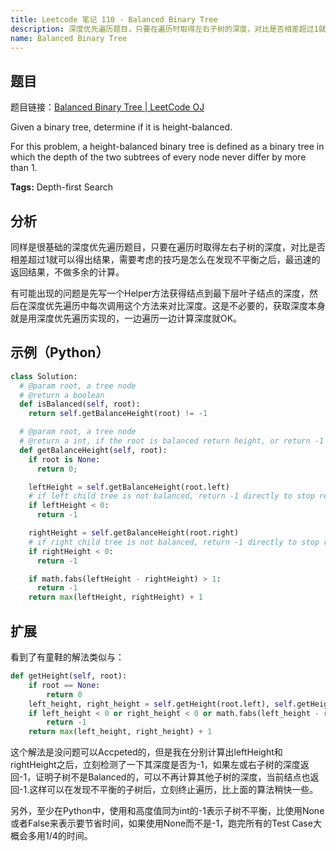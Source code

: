 ```yaml
---
title: Leetcode 笔记 110 - Balanced Binary Tree
description: 深度优先遍历题目，只要在遍历时取得左右子树的深度，对比是否相差超过1就可以得出结果，需要考虑的技巧是怎么在发现不平衡之后，最迅速的返回结果，不做多余的计算。有可能出现的问题是先写一个Helper方法获得结点到最下层叶子结点的深度，然后在深度优先遍历中每次调用这个方法来对比深度。这是不必要的，获取深度本身就是用深度优先遍历实现的，一边遍历一边计算深度就OK。
name: Balanced Binary Tree
---
```


## 题目

题目链接：[Balanced Binary Tree | LeetCode OJ](https://oj.leetcode.com/problems/balanced-binary-tree/)

Given a binary tree, determine if it is height-balanced.

For this problem, a height-balanced binary tree is defined as a binary tree in which the depth of the two subtrees of every node never differ by more than 1.

**Tags:** Depth-first Search

## 分析

同样是很基础的深度优先遍历题目，只要在遍历时取得左右子树的深度，对比是否相差超过1就可以得出结果，需要考虑的技巧是怎么在发现不平衡之后，最迅速的返回结果，不做多余的计算。

有可能出现的问题是先写一个Helper方法获得结点到最下层叶子结点的深度，然后在深度优先遍历中每次调用这个方法来对比深度。这是不必要的，获取深度本身就是用深度优先遍历实现的，一边遍历一边计算深度就OK。

## 示例（Python）

```python
class Solution:
  # @param root, a tree node
  # @return a boolean
  def isBalanced(self, root):
    return self.getBalanceHeight(root) != -1

  # @param root, a tree node
  # @return a int, if the root is balanced return height, or return -1
  def getBalanceHeight(self, root):
    if root is None:
      return 0;

    leftHeight = self.getBalanceHeight(root.left)
    # if left child tree is not balanced, return -1 directly to stop recursion
    if leftHeight < 0:
      return -1

    rightHeight = self.getBalanceHeight(root.right)
    # if right child tree is not balanced, return -1 directly to stop recursion
    if rightHeight < 0:
      return -1

    if math.fabs(leftHeight - rightHeight) > 1:
      return -1
    return max(leftHeight, rightHeight) + 1
```

## 扩展

看到了有童鞋的解法类似与：

```python
def getHeight(self, root):
    if root == None:
        return 0
    left_height, right_height = self.getHeight(root.left), self.getHeight(root.right)
    if left_height < 0 or right_height < 0 or math.fabs(left_height - right_height) > 1:
        return -1
    return max(left_height, right_height) + 1
```

这个解法是没问题可以Accpeted的，但是我在分别计算出leftHeight和rightHeight之后，立刻检测了一下其深度是否为-1，如果左或右子树的深度返回-1，证明子树不是Balanced的，可以不再计算其他子树的深度，当前结点也返回-1.这样可以在发现不平衡的子树后，立刻终止遍历，比上面的算法稍快一些。

另外，至少在Python中，使用和高度值同为int的-1表示子树不平衡，比使用None或者False来表示要节省时间，如果使用None而不是-1，跑完所有的Test Case大概会多用1/4的时间。
